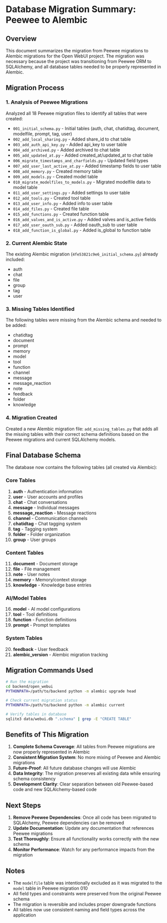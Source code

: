 # Database Migration Summary: Peewee to Alembic

## Overview
This document summarizes the migration from Peewee migrations to Alembic migrations for the Open WebUI project. The migration was necessary because the project was transitioning from Peewee ORM to SQLAlchemy, and all database tables needed to be properly represented in Alembic.

## Migration Process

### 1. Analysis of Peewee Migrations
Analyzed all 18 Peewee migration files to identify all tables that were created:
- `001_initial_schema.py` - Initial tables (auth, chat, chatidtag, document, modelfile, prompt, tag, user)
- `002_add_local_sharing.py` - Added share_id to chat table
- `003_add_auth_api_key.py` - Added api_key to user table
- `004_add_archived.py` - Added archived to chat table
- `005_add_updated_at.py` - Added created_at/updated_at to chat table
- `006_migrate_timestamps_and_charfields.py` - Updated field types
- `007_add_user_last_active_at.py` - Added timestamp fields to user table
- `008_add_memory.py` - Created memory table
- `009_add_models.py` - Created model table
- `010_migrate_modelfiles_to_models.py` - Migrated modelfile data to model table
- `011_add_user_settings.py` - Added settings to user table
- `012_add_tools.py` - Created tool table
- `013_add_user_info.py` - Added info to user table
- `014_add_files.py` - Created file table
- `015_add_functions.py` - Created function table
- `016_add_valves_and_is_active.py` - Added valves and is_active fields
- `017_add_user_oauth_sub.py` - Added oauth_sub to user table
- `018_add_function_is_global.py` - Added is_global to function table

### 2. Current Alembic State
The existing Alembic migration (`4fe53821c9e6_initial_schema.py`) already included:
- auth
- chat
- file
- group
- tag
- user

### 3. Missing Tables Identified
The following tables were missing from the Alembic schema and needed to be added:
- chatidtag
- document
- prompt
- memory
- model
- tool
- function
- channel
- message
- message_reaction
- note
- feedback
- folder
- knowledge

### 4. Migration Created
Created a new Alembic migration file: `add_missing_tables.py` that adds all the missing tables with their correct schema definitions based on the Peewee migrations and current SQLAlchemy models.

## Final Database Schema

The database now contains the following tables (all created via Alembic):

### Core Tables
1. **auth** - Authentication information
2. **user** - User accounts and profiles
3. **chat** - Chat conversations
4. **message** - Individual messages
5. **message_reaction** - Message reactions
6. **channel** - Communication channels
7. **chatidtag** - Chat tagging system
8. **tag** - Tagging system
9. **folder** - Folder organization
10. **group** - User groups

### Content Tables
11. **document** - Document storage
12. **file** - File management
13. **note** - User notes
14. **memory** - Memory/context storage
15. **knowledge** - Knowledge base entries

### AI/Model Tables
16. **model** - AI model configurations
17. **tool** - Tool definitions
18. **function** - Function definitions
19. **prompt** - Prompt templates

### System Tables
20. **feedback** - User feedback
21. **alembic_version** - Alembic migration tracking

## Migration Commands Used

```bash
# Run the migration
cd backend/open_webui
PYTHONPATH=/path/to/backend python -m alembic upgrade head

# Check current migration status
PYTHONPATH=/path/to/backend python -m alembic current

# Verify tables in database
sqlite3 data/webui.db ".schema" | grep -E "CREATE TABLE"
```

## Benefits of This Migration

1. **Complete Schema Coverage**: All tables from Peewee migrations are now properly represented in Alembic
2. **Consistent Migration System**: No more mixing of Peewee and Alembic migrations
3. **Future-Proof**: All future database changes will use Alembic
4. **Data Integrity**: The migration preserves all existing data while ensuring schema consistency
5. **Development Clarity**: Clear separation between old Peewee-based code and new SQLAlchemy-based code

## Next Steps

1. **Remove Peewee Dependencies**: Once all code has been migrated to SQLAlchemy, Peewee dependencies can be removed
2. **Update Documentation**: Update any documentation that references Peewee migrations
3. **Test Thoroughly**: Ensure all functionality works correctly with the new schema
4. **Monitor Performance**: Watch for any performance impacts from the migration

## Notes

- The `modelfile` table was intentionally excluded as it was migrated to the `model` table in Peewee migration 010
- All field types and constraints were preserved from the original Peewee schema
- The migration is reversible and includes proper downgrade functions
- All tables now use consistent naming and field types across the application 